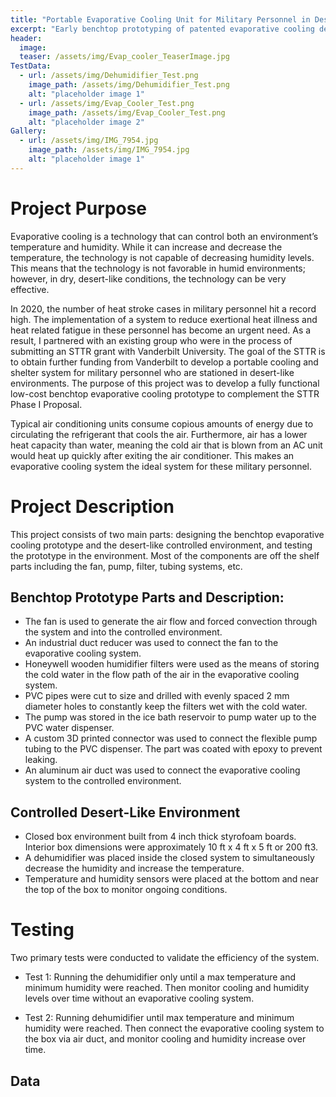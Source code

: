 ```yaml
---
title: "Portable Evaporative Cooling Unit for Military Personnel in Desert-like Environments"
excerpt: "Early benchtop prototyping of patented evaporative cooling design to determine feasibility, gather data, and find design constraints."
header:
  image: 
  teaser: /assets/img/Evap_cooler_TeaserImage.jpg
TestData:
  - url: /assets/img/Dehumidifier_Test.png
    image_path: /assets/img/Dehumidifier_Test.png
    alt: "placeholder image 1"
  - url: /assets/img/Evap_Cooler_Test.png
    image_path: /assets/img/Evap_Cooler_Test.png
    alt: "placeholder image 2"
Gallery:
  - url: /assets/img/IMG_7954.jpg
    image_path: /assets/img/IMG_7954.jpg
    alt: "placeholder image 1"
---
```


# Project Purpose

Evaporative cooling is a technology that can control both an environment’s temperature and humidity. While it can increase and decrease the temperature, the technology is not capable of decreasing humidity levels. This means that the technology is not favorable in humid environments; however, in dry, desert-like conditions, the technology can be very effective.

In 2020, the number of heat stroke cases in military personnel hit a record high. The implementation of a system to reduce exertional heat illness and heat related fatigue in these personnel has become an urgent need. As a result, I partnered with an existing group who were in the process of submitting an STTR grant with Vanderbilt University. The goal of the STTR is to obtain further funding from Vanderbilt to develop a portable cooling and shelter system for military personnel who are stationed in desert-like environments. The purpose of this project was to develop a fully functional low-cost benchtop evaporative cooling prototype to complement the STTR Phase I Proposal.

Typical air conditioning units consume copious amounts of energy due to circulating the refrigerant that cools the air. Furthermore, air has a lower heat capacity than water, meaning the cold air that is blown from an AC unit would heat up quickly after exiting the air conditioner. This makes an evaporative cooling system the ideal system for these military personnel.

# Project Description

This project consists of two main parts: designing the benchtop evaporative cooling prototype and the desert-like controlled environment, and testing the prototype in the environment. Most of the components are off the shelf parts including the fan, pump, filter, tubing systems, etc.

## Benchtop Prototype Parts and Description:
- The fan is used to generate the air flow and forced convection through the system and into the controlled environment.
- An industrial duct reducer was used to connect the fan to the evaporative cooling system.
- Honeywell wooden humidifier filters were used as the means of storing the cold water in the flow path of the air in the evaporative cooling system.
- PVC pipes were cut to size and drilled with evenly spaced 2 mm diameter holes to constantly keep the filters wet with the cold water.
- The pump was stored in the ice bath reservoir to pump water up to the PVC water dispenser.
- A custom 3D printed connector was used to connect the flexible pump tubing to the PVC dispenser. The part was coated with epoxy to prevent leaking.
- An aluminum air duct was used to connect the evaporative cooling system to the controlled environment.

## Controlled Desert-Like Environment

- Closed box environment built from 4 inch thick styrofoam boards. Interior box dimensions were approximately 10 ft x 4 ft x 5 ft or 200 ft3. 
- A dehumidifier was placed inside the closed system to simultaneously decrease the humidity and increase the temperature.
- Temperature and humidity sensors were placed at the bottom and near the top of the box to monitor ongoing conditions.

# Testing

Two primary tests were conducted to validate the efficiency of the system. 

- Test 1: Running the dehumidifier only until a max temperature and minimum humidity were reached. Then monitor cooling and humidity levels over time without an evaporative cooling system. 

- Test 2: Running dehumidifier until max temperature and minimum humidity were reached. Then connect the evaporative cooling system to the box via air duct, and monitor cooling and humidity increase over time. 

## Data
